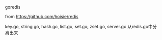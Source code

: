 goredis

from https://github.com/hoisie/redis

key.go,
string.go,
hash.go,
list.go,
set.go,
zset.go,
server.go
从redis.go中分离出来
